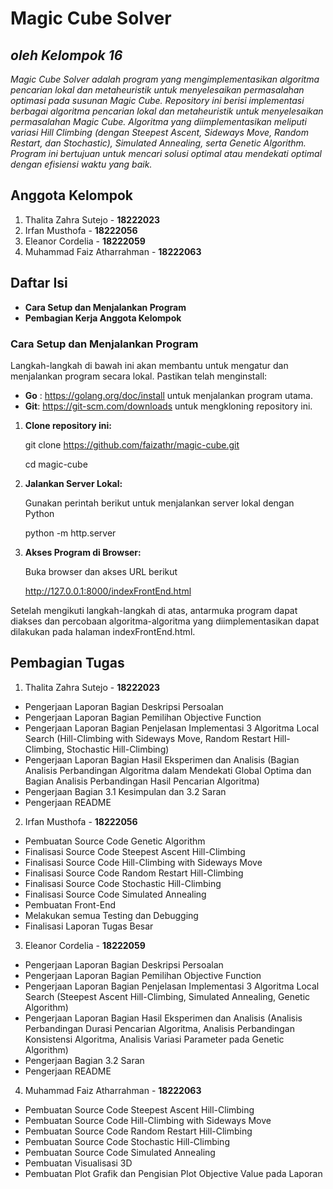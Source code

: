 # Magic Cube Solver
## *oleh Kelompok 16*

*Magic Cube Solver adalah program yang mengimplementasikan algoritma pencarian lokal dan metaheuristik untuk menyelesaikan permasalahan optimasi pada susunan Magic Cube.*
*Repository ini berisi implementasi berbagai algoritma pencarian lokal dan metaheuristik untuk menyelesaikan permasalahan Magic Cube. Algoritma yang diimplementasikan meliputi variasi Hill Climbing (dengan Steepest Ascent, Sideways Move, Random Restart, dan Stochastic), Simulated Annealing, serta Genetic Algorithm. Program ini bertujuan untuk mencari solusi optimal atau mendekati optimal dengan efisiensi waktu yang baik.*

## Anggota Kelompok
1. Thalita Zahra Sutejo - **18222023**
2. Irfan Musthofa - **18222056**
3. Eleanor Cordelia - **18222059**
4. Muhammad Faiz Atharrahman - **18222063**

## Daftar Isi
- **Cara Setup dan Menjalankan Program**
- **Pembagian Kerja Anggota Kelompok**

### Cara Setup dan Menjalankan Program
Langkah-langkah di bawah ini akan membantu untuk mengatur dan menjalankan program secara lokal.
Pastikan telah menginstall:
- **Go** : https://golang.org/doc/install untuk menjalankan program utama.
- **Git**: https://git-scm.com/downloads untuk mengkloning repository ini.
1. **Clone repository ini:**
   
   git clone https://github.com/faizathr/magic-cube.git

   cd magic-cube
3. **Jalankan Server Lokal:**

   Gunakan perintah berikut untuk menjalankan server lokal dengan Python

   python -m http.server
5. **Akses Program di Browser:**
   
   Buka browser dan akses URL berikut 

   http://127.0.0.1:8000/indexFrontEnd.html

Setelah mengikuti langkah-langkah di atas, antarmuka program dapat diakses dan percobaan algoritma-algoritma yang diimplementasikan dapat dilakukan pada halaman indexFrontEnd.html.

## Pembagian Tugas 
1. Thalita Zahra Sutejo - **18222023**
- Pengerjaan Laporan Bagian Deskripsi Persoalan
- Pengerjaan Laporan Bagian Pemilihan Objective Function 
- Pengerjaan Laporan Bagian Penjelasan Implementasi 3 Algoritma Local Search (Hill-Climbing with Sideways Move, Random Restart Hill-Climbing, Stochastic Hill-Climbing)
- Pengerjaan Laporan Bagian Hasil Eksperimen dan Analisis (Bagian Analisis Perbandingan Algoritma dalam Mendekati Global Optima dan Bagian Analisis Perbandingan Hasil Pencarian Algoritma)
- Pengerjaan Bagian 3.1 Kesimpulan dan 3.2 Saran 
- Pengerjaan README
2. Irfan Musthofa - **18222056**
- Pembuatan Source Code Genetic Algorithm
- Finalisasi Source Code Steepest Ascent Hill-Climbing
- Finalisasi Source Code Hill-Climbing with Sideways Move
- Finalisasi Source Code Random Restart Hill-Climbing
- Finalisasi Source Code Stochastic Hill-Climbing
- Finalisasi Source Code  Simulated Annealing
- Pembuatan Front-End
- Melakukan semua Testing dan Debugging
- Finalisasi Laporan Tugas Besar
3. Eleanor Cordelia - **18222059**
- Pengerjaan Laporan Bagian Deskripsi Persoalan
- Pengerjaan Laporan Bagian Pemilihan Objective Function
- Pengerjaan Laporan Bagian Penjelasan Implementasi 3 Algoritma Local Search (Steepest Ascent Hill-Climbing, Simulated Annealing, Genetic Algorithm)
- Pengerjaan Laporan Bagian Hasil Eksperimen dan Analisis (Analisis Perbandingan Durasi Pencarian Algoritma, Analisis Perbandingan Konsistensi Algoritma, Analisis Variasi Parameter pada Genetic Algorithm)
- Pengerjaan Bagian 3.2 Saran
- Pengerjaan README	
4. Muhammad Faiz Atharrahman - **18222063**
- Pembuatan Source Code Steepest Ascent Hill-Climbing
- Pembuatan Source Code Hill-Climbing with Sideways Move
- Pembuatan Source Code Random Restart Hill-Climbing
- Pembuatan Source Code Stochastic Hill-Climbing
- Pembuatan Source Code  Simulated Annealing
- Pembuatan Visualisasi 3D 
- Pembuatan Plot Grafik dan Pengisian Plot Objective Value pada Laporan